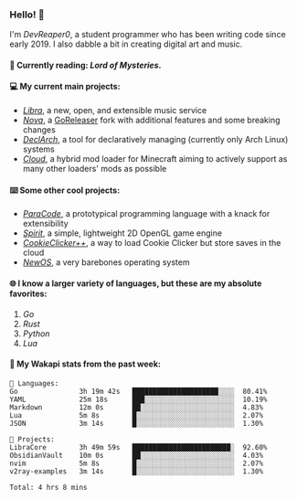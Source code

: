 ### Hello! 👋

I'm _DevReaper0_, a student programmer who has been writing code since early 2019. I also dabble a bit in creating digital art and music.

#### 📖 Currently reading: *Lord of Mysteries*.

#### 💻 My current main projects:

-   _[Libra](https://github.com/LibraMusic)_, a new, open, and extensible music service
-   _[Nova](https://github.com/LibraMusic/Nova)_, a [GoReleaser](https://github.com/goreleaser/goreleaser) fork with additional features and some breaking changes
-   _[DeclArch](https://github.com/DevReaper0/declarch)_, a tool for declaratively managing (currently only Arch Linux) systems
-   _[Cloud](https://github.com/CloudLoaderMC/CloudLoader)_, a hybrid mod loader for Minecraft aiming to actively support as many other loaders' mods as possible

#### ⌨️ Some other cool projects:

-   _[ParaCode](https://github.com/ParaCodeLang/ParaCode)_, a prototypical programming language with a knack for extensibility
-   _[Spirit](https://gitlab.com/DevReaper0/SpiritEngine)_, a simple, lightweight 2D OpenGL game engine
-   _[CookieClicker++](https://github.com/DevReaper0/CookieClickerPlusPlus)_, a way to load Cookie Clicker but store saves in the cloud
-   _[NewOS](https://github.com/DevReaper0/NewOS)_, a very barebones operating system

#### 🌐 I know a larger variety of languages, but these are my absolute favorites:

1. _Go_
2. _Rust_
3. _Python_
4. _Lua_

#### 📡 My Wakapi stats from the past week:

```text
💾 Languages:
Go               3h 19m 42s   █████████████████████░░░░  80.41%
YAML             25m 18s      ███░░░░░░░░░░░░░░░░░░░░░░  10.19%
Markdown         12m 0s       ██░░░░░░░░░░░░░░░░░░░░░░░  4.83%
Lua              5m 8s        █░░░░░░░░░░░░░░░░░░░░░░░░  2.07%
JSON             3m 14s       █░░░░░░░░░░░░░░░░░░░░░░░░  1.30%

💼 Projects:
LibraCore        3h 49m 59s   ████████████████████████░  92.60%
ObsidianVault    10m 0s       ██░░░░░░░░░░░░░░░░░░░░░░░  4.03%
nvim             5m 8s        █░░░░░░░░░░░░░░░░░░░░░░░░  2.07%
v2ray-examples   3m 14s       █░░░░░░░░░░░░░░░░░░░░░░░░  1.30%

Total: 4 hrs 8 mins
```
